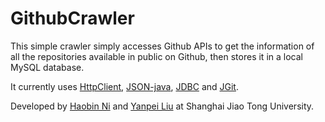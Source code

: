# GithubCrawler #

This simple crawler simply accesses Github APIs to get the information of all the repositories available in public on Github, then stores it in a local MySQL database.

It currently uses [HttpClient](http://hc.apache.org/httpcomponents-client-ga/index.html), [JSON-java](https://github.com/stleary/JSON-java), [JDBC](http://www.oracle.com/technetwork/java/javase/jdbc/index.html) and [JGit](https://eclipse.org/jgit/).

Developed by [Haobin Ni](https://github.com/FTRobbin) and [Yanpei Liu](https://github.com/resodo) at Shanghai Jiao Tong University.